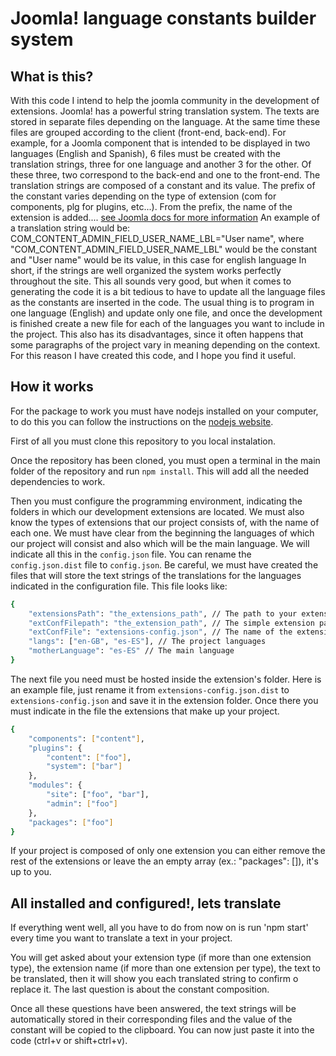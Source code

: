 # Joomla! language constants builder system

## What is this?
With this code I intend to help the joomla community in the development of extensions.
Joomla! has a powerful string translation system. The texts are stored in separate files depending on the language.
At the same time these files are grouped according to the client (front-end, back-end). For example, for a Joomla component that is intended to be displayed in two languages (English and Spanish), 6 files must be created with the translation strings, three for one language and another 3 for the other. Of these three, two correspond to the back-end and one to the front-end.
The translation strings are composed of a constant and its value.
The prefix of the constant varies depending on the type of extension (com for components, plg for plugins, etc...).
From the prefix, the name of the extension is added.... [see Joomla docs for more information](https://docs.joomla.org/Making_templates_translatable)
An example of a translation string would be:
COM_CONTENT_ADMIN_FIELD_USER_NAME_LBL="User name", where "COM_CONTENT_ADMIN_FIELD_USER_NAME_LBL" would be the constant and "User name" would be its value, in this case for english language
In short, if the strings are well organized the system works perfectly throughout the site.
This all sounds very good, but when it comes to generating the code it is a bit tedious to have to update all the language files as the constants are inserted in the code.
The usual thing is to program in one language (English) and update only one file, and once the development is finished create a new file for each of the languages you want to include in the project. This also has its disadvantages, since it often happens that some paragraphs of the project vary in meaning depending on the context.
For this reason I have created this code, and I hope you find it useful.

## How it works
For the package to work you must have nodejs installed on your computer, to do this you can follow the instructions on the [nodejs website](https://nodejs.org/en/).

First of all you must clone this repository to you local instalation.

Once the repository has been cloned, you must open a terminal in the main folder of the repository and run `npm install`. This will add all the needed dependencies to work.

Then you must configure the programming environment, indicating the folders in which our development extensions are located.
We must also know the types of extensions that our project consists of, with the name of each one.
We must have clear from the beginning the languages of which our project will consist and also which will be the main language.
We will indicate all this in the `config.json` file. You can rename the `config.json.dist` file to `config.json`.
Be careful, we must have created the files that will store the text strings of the translations for the languages indicated in the configuration file.
This file looks like:
```bash
{
    "extensionsPath": "the_extensions_path", // The path to your extensions
    "extConfFilepath": "the_extension_path", // The simple extension path
    "extConfFile": "extensions-config.json", // The name of the extension config file.
    "langs": ["en-GB", "es-ES"], // The project languages
    "motherLanguage": "es-ES" // The main language
}
```

The next file you need must be hosted inside the extension's folder. Here is an example file, just rename it from `extensions-config.json.dist` to `extensions-config.json` and save it in the extension folder.
Once there you must indicate in the file the extensions that make up your project.
```bash
{
    "components": ["content"],
    "plugins": {
        "content": ["foo"],
        "system": ["bar"]
    },
    "modules": {
        "site": ["foo", "bar"],
        "admin": ["foo"]
    },
    "packages": ["foo"]
}
```
If your project is composed of only one extension you can either remove the rest of the extensions or leave the an empty array (ex.: "packages": []), it's up to you.

## All installed and configured!, lets translate
If everything went well, all you have to do from now on is run 'npm start' every time you want to translate a text in your project.

You will get asked about your extension type (if more than one extension type), the extension name (if more than one extension per type), the text to be translated, then it will show you each translated string to confirm o replace it. The last question is about the constant composition.

Once all these questions have been answered, the text strings will be automatically stored in their corresponding files and the value of the constant will be copied to the clipboard. You can now just paste it into the code (ctrl+v or shift+ctrl+v).
